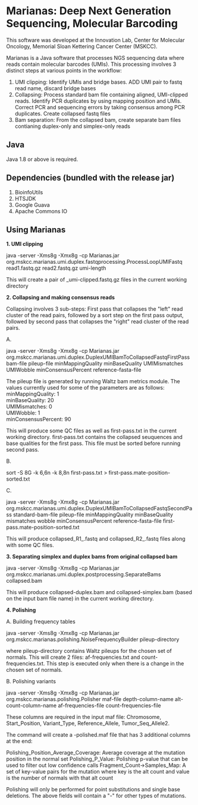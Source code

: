 # Marianas: Deep Next Generation Sequencing, Molecular Barcoding


This software was developed at the Innovation Lab, Center for Molecular Oncology, Memorial Sloan Kettering Cancer Center (MSKCC).

Marianas is a Java software that processes NGS sequencing data where reads contain molecular barcodes (UMIs). This processing involves 3 distinct steps at various points in the workflow:
1. UMI clipping: Identify UMIs and bridge bases. ADD UMI pair to fastq read name, discard bridge bases
2. Collapsing: Process standard bam file containing aligned, UMI-clipped reads. Identify PCR duplicates by using mapping position and UMIs. Correct PCR and sequencing errors by taking consensus among PCR duplicates. Create collapsed fastq files
3. Bam separation: From the collapsed bam, create separate bam files contianing duplex-only and simplex-only reads



## Java

Java 1.8 or above is required.

## Dependencies (bundled with the release jar)

1. BioinfoUtils
2. HTSJDK
3. Google Guava
4. Apache Commons IO


## Using Marianas

**1. UMI clipping**

java -server -Xms8g -Xmx8g -cp Marianas.jar org.mskcc.marianas.umi.duplex.fastqprocessing.ProcessLoopUMIFastq read1.fastq.gz read2.fastq.gz umi-length

This will create a pair of _umi-clipped.fastq.gz files in the current working directory


**2. Collapsing and making consensus reads**


Collapsing involves 3 sub-steps: First pass that collapses the "left" read cluster of the read pairs, followed by a sort step on the first pass output, followed by second pass that collapses the "right" read cluster of the read pairs.


A.
  
java -server -Xms8g -Xmx8g -cp Marianas.jar org.mskcc.marianas.umi.duplex.DuplexUMIBamToCollapsedFastqFirstPass bam-file pileup-file minMappingQuality minBaseQuality UMIMismatches UMIWobble minConsensusPercent reference-fasta-file

The pileup file is generated by running Waltz bam metrics module. The values currently used for some of the parameters are as follows:  
minMappingQuality: 1  
minBaseQuality: 20  
UMIMismatches: 0  
UMIWobble: 1  
minConsensusPercent: 90  

This will produce some QC files as well as first-pass.txt in the current working directory. first-pass.txt contains the collapsed seuquences and base qualities for the first pass. This file must be sorted before running second pass.   

B.

sort -S 8G -k 6,6n -k 8,8n first-pass.txt > first-pass.mate-position-sorted.txt

C.

java -server -Xms8g -Xmx8g -cp Marianas.jar org.mskcc.marianas.umi.duplex.DuplexUMIBamToCollapsedFastqSecondPass standard-bam-file pileup-file minMappingQuality minBaseQuality mismatches wobble minConsensusPercent reference-fasta-file first-pass.mate-position-sorted.txt

This will produce collapsed_R1_.fastq and collapsed_R2_.fastq files along with some QC files.


**3. Separating simplex and duplex bams from original collapsed bam**

java -server -Xms8g -Xmx8g -cp Marianas.jar org.mskcc.marianas.umi.duplex.postprocessing.SeparateBams collapsed.bam

This will produce collapsed-duplex.bam and collapsed-simplex.bam (based on the input bam file name) in the current working directory.


**4. Polishing**

A. Building frequency tables

java -server -Xms8g -Xmx8g -cp Marianas.jar org.mskcc.marianas.polishing.NoiseFrequencyBuilder pileup-directory

where pileup-directory contains Waltz pileups for the chosen set of normals. This will create 2 files: af-frequencies.txt and count-frequencies.txt. This step is executed only when there is a change in the chosen set of normals.


B. Polishing variants

java -server -Xms8g -Xmx8g -cp Marianas.jar org.mskcc.marianas.polishing.Polisher maf-file depth-column-name alt-count-column-name af-frequencies-file count-frequencies-file

These columns are required in the input maf file: Chromosome, Start_Position, Variant_Type, Reference_Allele, Tumor_Seq_Allele2.

The command will create a -polished.maf file that has 3 additional columns at the end:

Polishing_Position_Average_Coverage: Average coverage at the mutation position in the normal set
Polishing_P_Value: Polishing p-value that can be used to filter out low confidence calls
Fragment_Count->Samples_Map: A set of key-value pairs for the mutation where key is the alt count and value is the number of normals with that alt count

Polishing will only be performed for point substitutions and single base deletions. The above fields will contain a "-" for other types of mutations.








